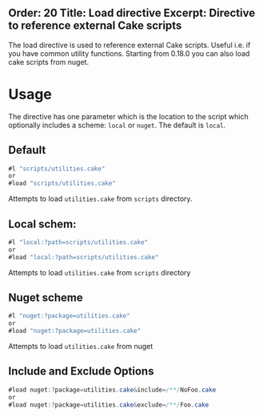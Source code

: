 Order: 20
Title: Load directive
Excerpt: Directive to reference external Cake scripts
---

The load directive is used to reference external Cake scripts. Useful i.e. if you have common utility functions.
Starting from 0.18.0 you can also load cake scripts from nuget.

# Usage

The directive has one parameter which is the location to the script which optionally includes a scheme: `local` or `nuget`. The default is `local`.

## Default

```csharp
#l "scripts/utilities.cake"
or
#load "scripts/utilities.cake"
```
Attempts to load `utilities.cake` from `scripts` directory.

## Local schem:

```csharp
#l "local:?path=scripts/utilities.cake"
or
#load "local:?path=scripts/utilities.cake"
```
Attempts to load `utilities.cake` from `scripts` directory

## Nuget scheme

```csharp
#l "nuget:?package=utilities.cake"
or
#load "nuget:?package=utilities.cake"
```
Attempts to load `utilities.cake` from nuget

## Include and Exclude Options

```csharp
#load nuget:?package=utilities.cake&include=/**/NoFoo.cake
or
#load nuget:?package=utilities.cake&exclude=/**/Foo.cake
```